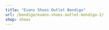 ```yaml
---
title: "Evans Shoes Outlet Bendigo"
url: /bendigo/evans-shoes-outlet-bendigo-2/
shop: shoes
---
```

